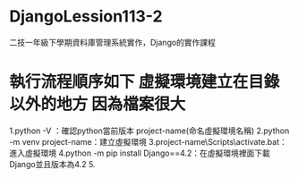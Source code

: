 # DjangoLession113-2
二技一年級下學期資料庫管理系統實作，Django的實作課程
# 執行流程順序如下 虛擬環境建立在目錄以外的地方 因為檔案很大
1.python -V ：確認python當前版本
project-name(命名虛擬環境名稱)
2.python -m venv project-name：建立虛擬環境 
3.project-name\Scripts\activate.bat：進入虛擬環境
4.python -m pip install Django==4.2：在虛擬環境裡面下載Django並且版本為4.2
5.
